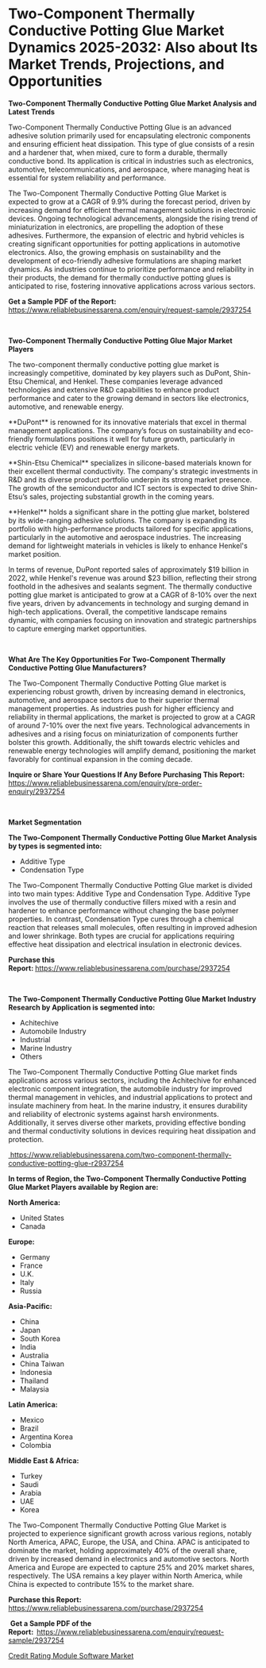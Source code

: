 <p><h1>Two-Component Thermally Conductive Potting Glue Market Dynamics 2025-2032: Also about Its Market Trends, Projections, and Opportunities</h1></p><p><strong>Two-Component Thermally Conductive Potting Glue Market Analysis and Latest Trends</strong></p>
<p><p>Two-Component Thermally Conductive Potting Glue is an advanced adhesive solution primarily used for encapsulating electronic components and ensuring efficient heat dissipation. This type of glue consists of a resin and a hardener that, when mixed, cure to form a durable, thermally conductive bond. Its application is critical in industries such as electronics, automotive, telecommunications, and aerospace, where managing heat is essential for system reliability and performance.</p><p>The Two-Component Thermally Conductive Potting Glue Market is expected to grow at a CAGR of 9.9% during the forecast period, driven by increasing demand for efficient thermal management solutions in electronic devices. Ongoing technological advancements, alongside the rising trend of miniaturization in electronics, are propelling the adoption of these adhesives. Furthermore, the expansion of electric and hybrid vehicles is creating significant opportunities for potting applications in automotive electronics. Also, the growing emphasis on sustainability and the development of eco-friendly adhesive formulations are shaping market dynamics. As industries continue to prioritize performance and reliability in their products, the demand for thermally conductive potting glues is anticipated to rise, fostering innovative applications across various sectors.</p></p>
<p><strong>Get a Sample PDF of the Report:&nbsp;</strong> <a href="https://www.reliablebusinessarena.com/enquiry/request-sample/2937254?utm_campaign=3212&utm_medium=2&utm_source=Github&utm_content=ia&utm_term=14032025&utm_id=two-component-thermally-conductive-potting-glue">https://www.reliablebusinessarena.com/enquiry/request-sample/2937254</a></p>
<p>&nbsp;</p>
<p><strong>Two-Component Thermally Conductive Potting Glue Major Market Players</strong></p>
<p><p>The two-component thermally conductive potting glue market is increasingly competitive, dominated by key players such as DuPont, Shin-Etsu Chemical, and Henkel. These companies leverage advanced technologies and extensive R&D capabilities to enhance product performance and cater to the growing demand in sectors like electronics, automotive, and renewable energy.</p><p>**DuPont** is renowned for its innovative materials that excel in thermal management applications. The company’s focus on sustainability and eco-friendly formulations positions it well for future growth, particularly in electric vehicle (EV) and renewable energy markets.</p><p>**Shin-Etsu Chemical** specializes in silicone-based materials known for their excellent thermal conductivity. The company's strategic investments in R&D and its diverse product portfolio underpin its strong market presence. The growth of the semiconductor and ICT sectors is expected to drive Shin-Etsu’s sales, projecting substantial growth in the coming years.</p><p>**Henkel** holds a significant share in the potting glue market, bolstered by its wide-ranging adhesive solutions. The company is expanding its portfolio with high-performance products tailored for specific applications, particularly in the automotive and aerospace industries. The increasing demand for lightweight materials in vehicles is likely to enhance Henkel's market position.</p><p>In terms of revenue, DuPont reported sales of approximately $19 billion in 2022, while Henkel's revenue was around $23 billion, reflecting their strong foothold in the adhesives and sealants segment. The thermally conductive potting glue market is anticipated to grow at a CAGR of 8-10% over the next five years, driven by advancements in technology and surging demand in high-tech applications. Overall, the competitive landscape remains dynamic, with companies focusing on innovation and strategic partnerships to capture emerging market opportunities.</p></p>
<p>&nbsp;</p>
<p><strong>What Are The Key Opportunities For Two-Component Thermally Conductive Potting Glue Manufacturers?</strong></p>
<p><p>The Two-Component Thermally Conductive Potting Glue market is experiencing robust growth, driven by increasing demand in electronics, automotive, and aerospace sectors due to their superior thermal management properties. As industries push for higher efficiency and reliability in thermal applications, the market is projected to grow at a CAGR of around 7-10% over the next five years. Technological advancements in adhesives and a rising focus on miniaturization of components further bolster this growth. Additionally, the shift towards electric vehicles and renewable energy technologies will amplify demand, positioning the market favorably for continual expansion in the coming decade.</p></p>
<p><strong>Inquire or Share Your Questions If Any Before Purchasing This Report:</strong> <a href="https://www.reliablebusinessarena.com/enquiry/pre-order-enquiry/2937254?utm_campaign=3212&utm_medium=2&utm_source=Github&utm_content=ia&utm_term=14032025&utm_id=two-component-thermally-conductive-potting-glue">https://www.reliablebusinessarena.com/enquiry/pre-order-enquiry/2937254</a></p>
<p>&nbsp;</p>
<p><strong>Market Segmentation</strong></p>
<p><strong>The Two-Component Thermally Conductive Potting Glue Market Analysis by types is segmented into:</strong></p>
<p><ul><li>Additive Type</li><li>Condensation Type</li></ul></p>
<p><p>The Two-Component Thermally Conductive Potting Glue market is divided into two main types: Additive Type and Condensation Type. Additive Type involves the use of thermally conductive fillers mixed with a resin and hardener to enhance performance without changing the base polymer properties. In contrast, Condensation Type cures through a chemical reaction that releases small molecules, often resulting in improved adhesion and lower shrinkage. Both types are crucial for applications requiring effective heat dissipation and electrical insulation in electronic devices.</p></p>
<p><strong>Purchase this Report:&nbsp;</strong><a href="https://www.reliablebusinessarena.com/purchase/2937254?utm_campaign=3212&utm_medium=2&utm_source=Github&utm_content=ia&utm_term=14032025&utm_id=two-component-thermally-conductive-potting-glue">https://www.reliablebusinessarena.com/purchase/2937254</a></p>
<p>&nbsp;</p>
<p><strong>The Two-Component Thermally Conductive Potting Glue Market Industry Research by Application is segmented into:</strong></p>
<p><ul><li>Achitechive</li><li>Automobile Industry</li><li>Industrial</li><li>Marine Industry</li><li>Others</li></ul></p>
<p><p>The Two-Component Thermally Conductive Potting Glue market finds applications across various sectors, including the Achitechive for enhanced electronic component integration, the automobile industry for improved thermal management in vehicles, and industrial applications to protect and insulate machinery from heat. In the marine industry, it ensures durability and reliability of electronic systems against harsh environments. Additionally, it serves diverse other markets, providing effective bonding and thermal conductivity solutions in devices requiring heat dissipation and protection.</p></p>
<p><a href="https://www.reliablebusinessarena.com/two-component-thermally-conductive-potting-glue-r2937254?utm_campaign=3212&utm_medium=2&utm_source=Github&utm_content=ia&utm_term=14032025&utm_id=two-component-thermally-conductive-potting-glue">&nbsp;https://www.reliablebusinessarena.com/two-component-thermally-conductive-potting-glue-r2937254</a></p>
<p><strong>In terms of Region, the Two-Component Thermally Conductive Potting Glue Market Players available by Region are:</strong></p>
<p>
    <p> <strong> North America: </strong>
        <ul>
            <li>United States</li>
            <li>Canada</li>
        </ul>
        </p> 
    <p> <strong> Europe: </strong>
        <ul>
            <li>Germany</li>
            <li>France</li>
            <li>U.K.</li>
            <li>Italy</li>
            <li>Russia</li>
        </ul>
        </p> 
    <p> <strong> Asia-Pacific: </strong>
        <ul>
            <li>China</li>
            <li>Japan</li>
            <li>South Korea</li>
            <li>India</li>
            <li>Australia</li>
            <li>China Taiwan</li>
            <li>Indonesia</li>
            <li>Thailand</li>
            <li>Malaysia</li>
        </ul>
        </p> 
    <p> <strong> Latin America: </strong>
        <ul>
            <li>Mexico</li>
            <li>Brazil</li>
            <li>Argentina Korea</li>
            <li>Colombia</li>
        </ul>
        </p> 
    <p> <strong> Middle East & Africa: </strong>
        <ul>
            <li>Turkey</li>
            <li>Saudi</li>
            <li>Arabia</li>
            <li>UAE</li>
            <li>Korea</li>
        </ul>
    </p>
    </p>
<p><p>The Two-Component Thermally Conductive Potting Glue Market is projected to experience significant growth across various regions, notably North America, APAC, Europe, the USA, and China. APAC is anticipated to dominate the market, holding approximately 40% of the overall share, driven by increased demand in electronics and automotive sectors. North America and Europe are expected to capture 25% and 20% market shares, respectively. The USA remains a key player within North America, while China is expected to contribute 15% to the market share.</p></p>
<p><strong>Purchase this Report: </strong><a href="https://www.reliablebusinessarena.com/purchase/2937254?utm_campaign=3212&utm_medium=2&utm_source=Github&utm_content=ia&utm_term=14032025&utm_id=two-component-thermally-conductive-potting-glue">https://www.reliablebusinessarena.com/purchase/2937254</a></p>
<p>&nbsp;<strong>Get a Sample PDF of the Report:&nbsp;&nbsp;</strong><a href="https://www.reliablebusinessarena.com/enquiry/request-sample/2937254?utm_campaign=3212&utm_medium=2&utm_source=Github&utm_content=ia&utm_term=14032025&utm_id=two-component-thermally-conductive-potting-glue">https://www.reliablebusinessarena.com/enquiry/request-sample/2937254</a></p>
<p><strong></strong></p>
<p><p><a href="https://github.com/saoneubeh8/Market-Research-Report-List-1/blob/main/credit-rating-module-software-market.md?utm_campaign=3212&utm_medium=2&utm_source=Github&utm_content=ia&utm_term=14032025&utm_id=two-component-thermally-conductive-potting-glue">Credit Rating Module Software Market</a></p></p>